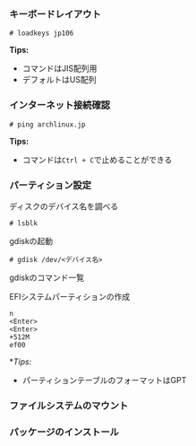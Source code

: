 ### キーボードレイアウト
```
# loadkeys jp106
```

**Tips:**
- コマンドはJIS配列用
- デフォルトはUS配列
### インターネット接続確認
```
# ping archlinux.jp
```

**Tips:**
- コマンドは`Ctrl + C`で止めることができる
### パーティション設定
ディスクのデバイス名を調べる
```
# lsblk
```

gdiskの起動
```
# gdisk /dev/<デバイス名>
```
gdiskのコマンド一覧

EFIシステムパーティションの作成
```
n
<Enter>
<Enter>
+512M
ef00
```
**Tips:*
- パーティションテーブルのフォーマットはGPT
### ファイルシステムのマウント
### パッケージのインストール
